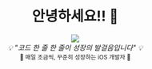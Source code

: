 <div align="center">

# 안녕하세요!! 👋


<div align="center">
  <img src="https://komarev.com/ghpvc/?username=jeongmuya&color=blueviolet&style=for-the-badge"/>
</div>

<div align="center">
  <i>💡 "코드 한 줄 한 줄이 성장의 발걸음입니다" 💡</i>
</div>

<div align="center">
  <sub>🌱 매일 조금씩, 꾸준히 성장하는 iOS 개발자 🌱</sub>
</div>
